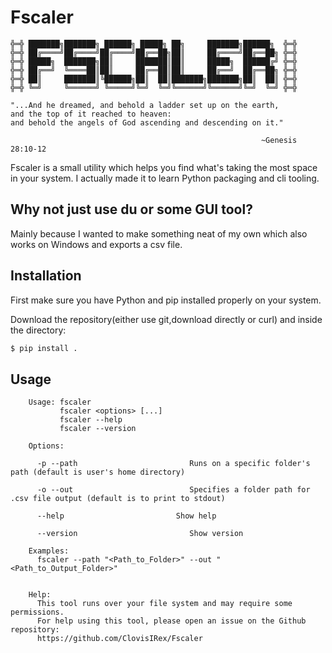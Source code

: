     
# Fscaler
    ╬═╬ ███████╗███████╗ ██████╗ █████╗ ██╗     ███████╗██████╗  ╬═╬
    ╬═╬ ██╔════╝██╔════╝██╔════╝██╔══██╗██║     ██╔════╝██╔══██╗ ╬═╬
    ╬═╬ █████╗  ███████╗██║     ███████║██║     █████╗  ██████╔╝ ╬═╬
    ╬═╬ ██╔══╝  ╚════██║██║     ██╔══██║██║     ██╔══╝  ██╔══██╗ ╬═╬
    ╬═╬ ██║     ███████║╚██████╗██║  ██║███████╗███████╗██║  ██║ ╬═╬
    ╬═╬ ╚═╝     ╚══════╝ ╚═════╝╚═╝  ╚═╝╚══════╝╚══════╝╚═╝  ╚═╝ ╬═╬

    "...And he dreamed, and behold a ladder set up on the earth,
    and the top of it reached to heaven:
    and behold the angels of God ascending and descending on it."

                                                            ~Genesis 28:10-12
                                                                                                              
                                                                                                              
Fscaler is a small utility which helps you find what's taking the most space in your system.
I actually made it to learn Python packaging and cli tooling.
    
## Why not just use du or some GUI tool? 
Mainly because I wanted to make something neat of my own which also works on Windows and exports a csv file.

## Installation
First make sure you have Python and pip installed properly on your system.

Download the repository(either use git,download directly or curl) and inside the directory:
```sh
$ pip install .
```
## Usage
        Usage: fscaler
               fscaler <options> [...]
               fscaler --help
               fscaler --version
        
        Options:
        
          -p --path                         Runs on a specific folder's path (default is user's home directory)
        
          -o --out                          Specifies a folder path for .csv file output (default is to print to stdout)
        
          --help                         Show help
        
          --version                         Show version
        
        Examples:
          fscaler --path "<Path_to_Folder>" --out "<Path_to_Output_Folder>"
        
        
        Help:
          This tool runs over your file system and may require some permissions.
          For help using this tool, please open an issue on the Github repository:
          https://github.com/ClovisIRex/Fscaler

